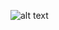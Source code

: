 ![alt text](https://github.com/ZackYounger/1st-person-tank-trouble/tree/main/images/1.png?raw=true)
